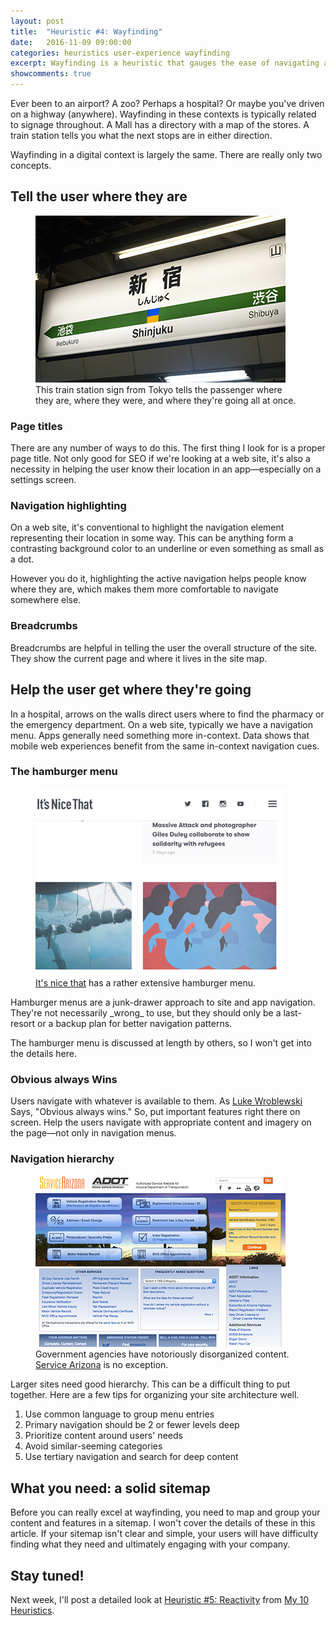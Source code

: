 ```yaml
---
layout: post
title:  "Heuristic #4: Wayfinding"
date:   2016-11-09 09:00:00
categories: heuristics user-experience wayfinding
excerpt: Wayfinding is a heuristic that gauges the ease of navigating an app. It's about telling the user where they are as well as how to get where they want to go.
showcomments: true
---
```


Ever been to an airport? A zoo? Perhaps a hospital? Or maybe you've driven on a highway (anywhere). Wayfinding in these contexts is typically related to signage throughout. A Mall has a directory with a map of the stores. A train station tells you what the next stops are in either direction.

Wayfinding in a digital context is largely the same. There are really only two concepts.

## Tell the user where they are

<figure class="img-right width-400"><img  src="/media/2016/11/Shinjuku_station_sign.jpg" alt="Japanese train station sign">
<figcaption>This train station sign from Tokyo tells the passenger where they are, where they were, and where they're going all at once.</figcaption>
</figure>

### Page titles

There are any number of ways to do this. The first thing I look for is a proper page title. Not only good for SEO if we're looking at a web site, it's also a necessity in helping the user know their location in an app&mdash;especially on a settings screen.

### Navigation highlighting

On a web site, it's conventional to highlight the navigation element representing their location in some way. This can be anything form a contrasting background color to an underline or even something as small as a dot.

However you do it, highlighting the active navigation helps people know where they are, which makes them more comfortable to navigate somewhere else.

### Breadcrumbs

Breadcrumbs are helpful in telling the user the overall structure of the site. They show the current page and where it lives in the site map.

## Help the user get where they're going

In a hospital, arrows on the walls direct users where to find the pharmacy or the emergency department. On a web site, typically we have a navigation menu. Apps generally need something more in-context. Data shows that mobile web experiences benefit from the same in-context navigation cues.

### The hamburger menu

<figure class="img-right width-400"><img  src="/media/2016/11/hamburger-menu.gif" alt="Example of a hamburger menu opening">
<figcaption><a href="http://www.itsnicethat.com/">It's nice that</a> has a rather extensive hamburger menu.</figcaption>
</figure>
Hamburger menus are a junk-drawer approach to site and app navigation. They're not necessarily _wrong_ to use, but they should only be a last-resort or a backup plan for better navigation patterns.

The hamburger menu is discussed at length by others, so I won't get into the details here.

### Obvious always Wins

Users navigate with whatever is available to them. As [Luke Wroblewski](http://www.lukew.com) Says, "Obvious always wins." So, put important features right there on screen. Help the users navigate with appropriate content and imagery on the page&mdash;not only in navigation menus.

### Navigation hierarchy

<figure class="img-right width-400"><img  src="/media/2016/11/servicearizona.jpg" alt="servicearizona.com screenshot">
<figcaption>Government agencies have notoriously disorganized content.  <a href="http://servicearizona.com">Service Arizona</a> is no exception.</figcaption>
</figure>
Larger sites need good hierarchy. This can be a difficult thing to put together. Here are a few tips for organizing your site architecture well.

1. Use common language to group menu entries
2. Primary navigation should be 2 or fewer levels deep
3. Prioritize content around users' needs
4. Avoid similar-seeming categories
5. Use tertiary navigation and search for deep content

## What you need: a solid sitemap

Before you can really excel at wayfinding, you need to map and group your content and features in a sitemap. I won't cover the details of these in this article. If your sitemap isn't clear and simple, your users will have difficulty finding what they need and ultimately engaging with your company.

## Stay tuned!

Next week, I'll post a detailed look at [Heuristic #5: Reactivity](/heuristics/user-experience/interactivity/2016/12/17/heuristic-5-interactivity.html) from [My 10 Heuristics](/heuristics/user-experience/2016/10/07/heuristics-overview.html).
